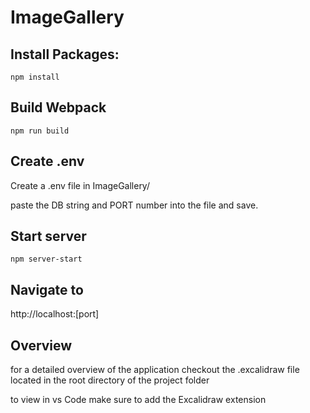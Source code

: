 # ImageGallery

## Install Packages:
```npm install```

## Build Webpack
```npm run build```

## Create .env 
Create a .env file in ImageGallery/

paste the DB string and PORT number into the file and save.

## Start server 
```npm server-start```

## Navigate to 
 http://localhost:[port]

## Overview 
for a detailed overview of the application checkout the .excalidraw file 
located in the root directory of the project folder

to view in vs Code make sure to add the Excalidraw extension 
